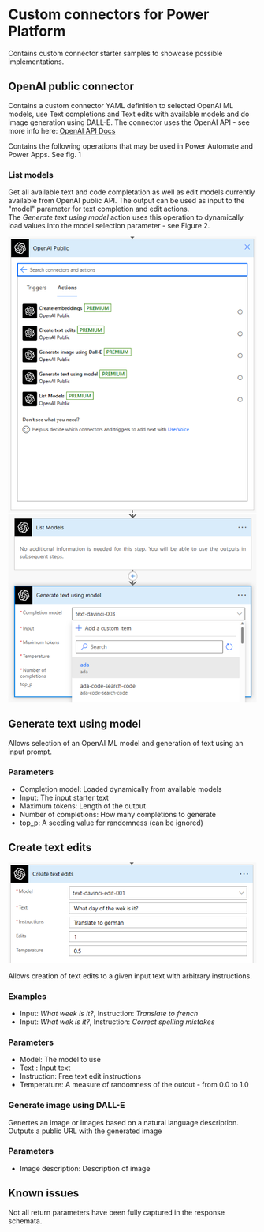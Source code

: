 # Custom connectors for Power Platform

Contains custom connector starter samples to showcase possible implementations.

## OpenAI public connector

Contains a custom connector YAML definition to selected OpenAI ML models, use Text completions and Text edits with available models and do image generation using DALL-E.
The connector uses the OpenAI API - see more info here: [OpenAI API Docs](https://platform.openai.com/docs/introduction/overview)

Contains the following operations that may be used in Power Automate and Power Apps. See fig. 1
### List models
Get all available text and code completation as well as edit models currently available from OpenAI public API.
The output can be used as input to the "model" parameter for text completion and edit actions.  
The *Generate text using model* action uses this operation to dynamically load values into the model selection parameter - see Figure 2.

![Figure 1 - Connector actions](https://github.com/aschauera/PowerPlatform/blob/master/Custom%20Connectors/img/OpenAIPublicConnector_Actions.png)
![Figure 2 - Dynamically loaded models for model parameter](https://github.com/aschauera/PowerPlatform/blob/master/Custom%20Connectors/img/OpenAIPublicConnector_Models.png)  


## Generate text using model
Allows selection of an OpenAI ML model and generation of text using an input prompt.
### Parameters
- Completion model: Loaded dynamically from available models
- Input: The input starter text 
- Maximum tokens: Length of the output
- Number of completions: How many completions to generate
- top_p: A seeding value for randomness (can be ignored)

## Create text edits

![Figure 3 - Text edits](https://github.com/aschauera/PowerPlatform/blob/master/Custom%20Connectors/img/OpenAIPublicConnector_GenerateTextEdit.png)  

Allows creation of text edits to a given input text with arbitrary instructions.  
### Examples
- Input: *What week is it?*, Instruction: *Translate to french*
- Input: *What wek is it?*, Instruction: *Correct spelling mistakes*
### Parameters
- Model: The model to use
- Text : Input text
- Instruction: Free text edit instructions
- Temperature: A measure of randomness of the outout - from 0.0 to 1.0

### Generate image using DALL-E
Genertes an image or images based on a natural language description. Outputs a public URL with the generated image

### Parameters
- Image description: Description of image


## Known issues
Not all return parameters have been fully captured in the response schemata.